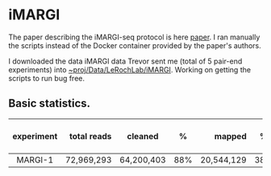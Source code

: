 # iMARGI

The paper describing the iMARGI-seq protocol is here [paper](https://www.biorxiv.org/content/10.1101/681924v1.full.pdf). I ran manually the scripts instead of the Docker container provided by the paper's authors. 


I downloaded the data iMARGI data Trevor sent me (total of 5 pair-end experiments) into [~proj/Data/LeRochLab/iMARGI](~proj/Data/LeRochLab/iMARGI). Working on getting the scripts to run bug free. 

## Basic statistics.

| experiment | total reads | cleaned | % |  mapped | % | after removing duplicates |  cis proximal (<20kb) | cis long range | trans-contacts |
| :--------: | ----------: | ------- | - | -----: | - | ------------------------- |  --------------------- | - | -----------------|
| MARGI-1 | 72,969,293 | 64,200,403 | 88% | 20,544,129 | 38% | 2,319,120  |  71% | 1 % | 18% |
 




